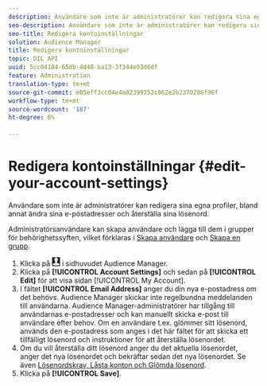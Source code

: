 ```yaml
---
description: Användare som inte är administratörer kan redigera sina egna profiler, bland annat ändra sina e-postadresser och återställa sina lösenord.
seo-description: Användare som inte är administratörer kan redigera sina egna profiler, bland annat ändra sina e-postadresser och återställa sina lösenord.
seo-title: Redigera kontoinställningar
solution: Audience Manager
title: Redigera kontoinställningar
topic: DIL API
uuid: 5cc04104-65db-4d48-ba13-3f344e03d6df
feature: Administration
translation-type: tm+mt
source-git-commit: e05eff3cc04e4a82399752c862e2b2370286f96f
workflow-type: tm+mt
source-wordcount: '187'
ht-degree: 6%

---
```



# Redigera kontoinställningar {#edit-your-account-settings}

Användare som inte är administratörer kan redigera sina egna profiler, bland annat ändra sina e-postadresser och återställa sina lösenord.

<!-- t_edit_account_settings.xml -->

Administratörsanvändare kan skapa användare och lägga till dem i grupper för behörighetssyften, vilket förklaras i [Skapa användare](../../features/administration/administration-overview.md#create-users) och [Skapa en grupp](../../features/administration/administration-overview.md#create-group).

1. Klicka på ![](assets/icon_profile.png) i sidhuvudet Audience Manager.
1. Klicka på **[!UICONTROL Account Settings]** och sedan på **[!UICONTROL Edit]** för att visa sidan [!UICONTROL My Account].
1. I fältet **[!UICONTROL Email Address]** anger du din nya e-postadress om det behövs. Audience Manager skickar inte regelbundna meddelanden till användarna. Audience Manager-administratörer har tillgång till användarnas e-postadresser och kan manuellt skicka e-post till användare efter behov. Om en användare t.ex. glömmer sitt lösenord, används den e-postadress som anges i det här fältet för att skicka ett tillfälligt lösenord och instruktioner för att återställa lösenordet.
1. Om du vill återställa ditt lösenord anger du det aktuella lösenordet, anger det nya lösenordet och bekräftar sedan det nya lösenordet.
Se även [Lösenordskrav, Låsta konton och Glömda lösenord](../../reference/password-requirements.md).
1. Klicka på **[!UICONTROL Save]**.
